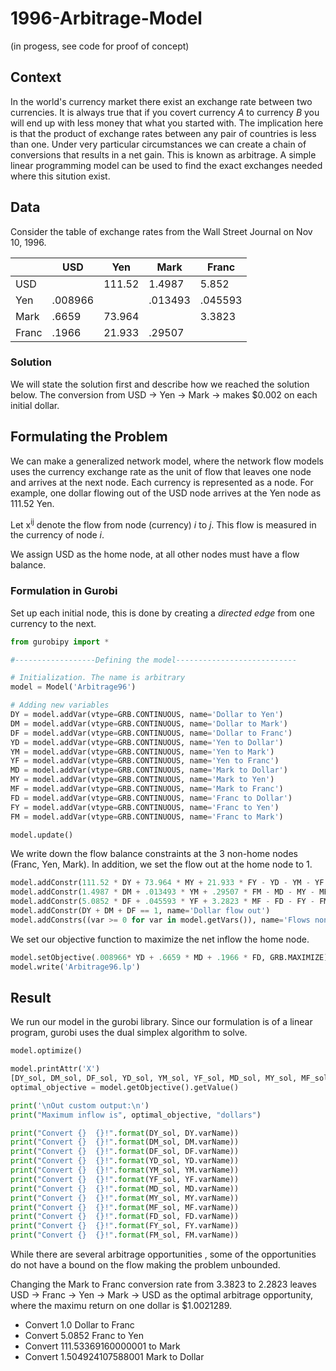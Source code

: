 # 1996-Arbitrage-Model
(in progess, see code for proof of concept)
## Context
In the world's currency market there exist an exchange rate between two currencies. It is always true that if you covert currency _A_ to currency _B_ you will end up with less money that what you started with. The implication here is that the product of exchange rates between any pair of countries is less than one. 
Under very particular circumstances we can create a chain of conversions that results in a net gain. This is known as arbitrage. A simple linear programming model can be used to find the exact exchanges needed where this sitution exist. 

## Data
Consider the table of exchange rates from the Wall Street Journal on Nov 10, 1996. 

|   | USD | Yen | Mark | Franc |
| - | --- | --- | ---- | ----- |
|USD|     |111.52|1.4987|5.852|
|Yen|.008966|   |.013493|.045593|
|Mark|.6659|73.964|   |3.3823|
|Franc|.1966|21.933|.29507|   |

### Solution
We will state the solution first and describe how we reached the solution below. The conversion from USD &rarr; Yen &rarr; Mark &rarr; makes $0.002 on each initial dollar. 

## Formulating the Problem

We can make a generalized network model, where the network flow models uses the currency exchange rate as the unit of flow that leaves one node and arrives at the next node. Each currency is represented as a node.  For example, one dollar flowing out of the USD node arrives at the Yen node as 111.52 Yen.

Let x<sup>ij</sup> denote the flow from node (currency) _i_ to _j_. This flow is measured in the currency of node _i_. 

We assign USD as the home node, at all other nodes must have a  flow balance. 

### Formulation in Gurobi 
Set up each initial node, this is done by creating a _directed edge_ from one currency to the next. 

```python
from gurobipy import *

#------------------Defining the model---------------------------

# Initialization. The name is arbitrary
model = Model('Arbitrage96')

# Adding new variables
DY = model.addVar(vtype=GRB.CONTINUOUS, name='Dollar to Yen')
DM = model.addVar(vtype=GRB.CONTINUOUS, name='Dollar to Mark')
DF = model.addVar(vtype=GRB.CONTINUOUS, name='Dollar to Franc')
YD = model.addVar(vtype=GRB.CONTINUOUS, name='Yen to Dollar')
YM = model.addVar(vtype=GRB.CONTINUOUS, name='Yen to Mark')
YF = model.addVar(vtype=GRB.CONTINUOUS, name='Yen to Franc')
MD = model.addVar(vtype=GRB.CONTINUOUS, name='Mark to Dollar')
MY = model.addVar(vtype=GRB.CONTINUOUS, name='Mark to Yen')
MF = model.addVar(vtype=GRB.CONTINUOUS, name='Mark to Franc')
FD = model.addVar(vtype=GRB.CONTINUOUS, name='Franc to Dollar')
FY = model.addVar(vtype=GRB.CONTINUOUS, name='Franc to Yen')
FM = model.addVar(vtype=GRB.CONTINUOUS, name='Franc to Mark')

model.update()
```
We write down the flow balance constraints at the 3 non-home nodes (Franc, Yen, Mark). In addition, we set the flow out at the home node to 1. 

```python
model.addConstr(111.52 * DY + 73.964 * MY + 21.933 * FY - YD - YM - YF == 0, name='Yen balance')
model.addConstr(1.4987 * DM + .013493 * YM + .29507 * FM - MD - MY - MF == 0, name='Mark balance')
model.addConstr(5.0852 * DF + .045593 * YF + 3.2823 * MF - FD - FY - FM == 0, name='Franc balance')
model.addConstr(DY + DM + DF == 1, name='Dollar flow out')
model.addConstrs((var >= 0 for var in model.getVars()), name='Flows non-negative')
```
We set our objective function to maximize the net inflow the home node. 
```python
model.setObjective(.008966* YD + .6659 * MD + .1966 * FD, GRB.MAXIMIZE)
model.write('Arbitrage96.lp')
```
## Result
We run our model in the gurobi library. Since our formulation is of a linear program, gurobi uses the dual simplex algorithm to solve. 

```python
model.optimize()

model.printAttr('X')
[DY_sol, DM_sol, DF_sol, YD_sol, YM_sol, YF_sol, MD_sol, MY_sol, MF_sol, FD_sol, FY_sol, FM_sol] = model.getAttr("X", [DY, DM, DF, YD, YM, YF, MD, MY, MF, FD, FY, FM])
optimal_objective = model.getObjective().getValue()

print('\nOut custom output:\n')
print("Maximum inflow is", optimal_objective, "dollars")

print("Convert {}  {}!".format(DY_sol, DY.varName))
print("Convert {}  {}!".format(DM_sol, DM.varName))
print("Convert {}  {}!".format(DF_sol, DF.varName))
print("Convert {}  {}!".format(YD_sol, YD.varName))
print("Convert {}  {}!".format(YM_sol, YM.varName))
print("Convert {}  {}!".format(YF_sol, YF.varName))
print("Convert {}  {}!".format(MD_sol, MD.varName))
print("Convert {}  {}!".format(MY_sol, MY.varName))
print("Convert {}  {}!".format(MF_sol, MF.varName))
print("Convert {}  {}!".format(FD_sol, FD.varName))
print("Convert {}  {}!".format(FY_sol, FY.varName))
print("Convert {}  {}!".format(FM_sol, FM.varName))
```
While there are several arbitrage opportunities , some of the opportunities do not have a bound on the flow making the problem unbounded. 

Changing the Mark to Franc conversion rate from 3.3823 to 2.2823 leaves USD &rarr; Franc &rarr; Yen &rarr; Mark &rarr; USD as the optimal arbitrage opportunity, where the maximu return on one dollar is $1.0021289.

- Convert 1.0 Dollar to Franc
- Convert 5.0852 Franc to Yen
- Convert 111.53369160000001 to Mark
- Convert 1.504924107588001 Mark to Dollar 
